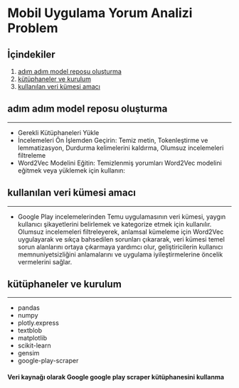 # Mobil Uygulama Yorum Analizi Problem
## İçindekiler
1. [adım adım model reposu oluşturma](#adım-adım-model-reposu-oluşturma)
2. [kütüphaneler ve kurulum](#kütüphaneler-ve-kurulum)
3. [kullanılan veri kümesi amacı](#kullanılan-veri-kümesi-amacı)
## adım adım model reposu oluşturma
---
- Gerekli Kütüphaneleri Yükle
-  İncelemeleri Ön İşlemden Geçirin: Temiz metin, Tokenleştirme ve lemmatizasyon, Durdurma kelimelerini kaldırma, Olumsuz incelemeleri filtreleme
- Word2Vec Modelini Eğitin: Temizlenmiş yorumları Word2Vec modelini eğitmek veya yüklemek için kullanın:
## kullanılan veri kümesi amacı
---
- Google Play incelemelerinden Temu uygulamasının veri kümesi, yaygın kullanıcı şikayetlerini belirlemek ve kategorize etmek için kullanılır. Olumsuz incelemeleri filtreleyerek, anlamsal kümeleme için Word2Vec uygulayarak ve sıkça bahsedilen sorunları çıkararak, veri kümesi temel sorun alanlarını ortaya çıkarmaya yardımcı olur, geliştiricilerin kullanıcı memnuniyetsizliğini anlamalarını ve uygulama iyileştirmelerine öncelik vermelerini sağlar.
## kütüphaneler ve kurulum
---
-  pandas
-  numpy
-  plotly.express
-  textblob
-  matplotlib
-  scikit-learn
-  gensim
-  google-play-scraper

#### Veri kaynağı olarak Google google play scraper kütüphanesini kullanma
